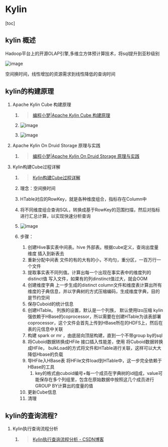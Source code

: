 # Kylin

[toc]

## kylin 概述

Hadoop平台上的开源OLAP引擎,多维立方体预计算技术，将sql提升到亚秒级别

![image](https://static.lovedata.net/jpg/2018/7/4/4bb2dc72ea9e7c1ca0fe7f39b39ee58a.jpg)

空间换时间，线性增加的资源需求到线性降低的查询时间

## kylin的构建原理

1. Apache Kylin Cube 构建原理

   1. > [编程小梦|Apache Kylin Cube 构建原理](https://blog.bcmeng.com/post/kylin-cube.html)

   2. ![image](https://static.lovedata.net/jpg/2018/7/10/05133de3b393e6366d11797a2386987b.jpg)

   3. ![image](https://static.lovedata.net/jpg/2018/7/10/da963f940d5ec0716df33433d0d5811d.jpg)

1. Apache Kylin On Druid Storage 原理与实践

   1. > [编程小梦|Apache Kylin On Druid Storage 原理与实践](https://blog.bcmeng.com/post/kylin-on-druid-storage.html#4-%E7%A7%BB%E9%99%A4kylin%E6%9F%A5%E8%AF%A2%E6%97%B6%E7%9A%84%E6%A0%B8%E5%BF%83%E6%95%B0%E6%8D%AE%E7%BB%93%E6%9E%84gtrecord)

2. Kylin构建Cube过程详解

   1. >  [Kylin构建Cube过程详解](https://juejin.cn/post/6844903967671975943)

   2. 理念：空间换时间

   3. HTable对应的RowKey，就是各种维度组合，指标存在Column中

   4. 将不同维度组合查询SQL，转换成基于RowKey的范围扫描，然后对指标进行汇总计算，以实现快速分析查询

   5. ![image](https://static.lovedata.net/21-06-17-fae29d95e812359f8bce6d36a5c0b199.png)

   6. 步骤：

      1. 创建Hive事实表中间表。hive 外部表。根据cube定义，查询出度量 维度 插入到新表去
      2.  重新分配中间表 文件的有的大有的小，不均匀，重分区，一百万行一个文件
      3. 提取事实表不同列值。计算出每一个出现在事实表中的维度列的distinct值 写入文件，如果有的列dinstinct值过大，就会OOM
      4. 创建维度字典 上一步生成的distinct column文件和维度表计算出所有维度的子典信息，并以字典树的方式压缩编码，生成维度字典，目的是节约空间
      5. 保存Cuboid的统计信息
      6. 创建HTable。 列族的设置，默认是一个列族， 默认使用lzo压缩 kylin强依赖于HBase的coprocessor，所以需要在创建HTable为该表部署coprocessor，这个文件会首先上传到HBase所在的HDFS上，然后在表的元信息中关联
      7. 构建 spark or mr ，由底层向顶层构建，直到一个不带group by的sql
      8. 将Cuboid数据转换成HFile 接口插入性能差，使用 将Cuboid数据转换成HFile， bulkLoad的方式将文件和HTable进行关联，这样可以大大降低Hbase的负载
      9. 导HFile入HBase表 将HFile文件load到HTable中，这一步完全依赖于HBase的工具
         1. key的格式由cuboid编号+每一个成员在字典树的id组成，value可能保存在多个列组里，包含在原始数据中按照这几个成员进行GROUP BY计算出的度量的值
      10. 更新Cube信息
      11. 清理

## kylin的查询流程?

1. Kylin执行查询流程分析

   1. > [Kylin执行查询流程分析 - CSDN博客](https://blog.csdn.net/yu616568/article/details/50838504)